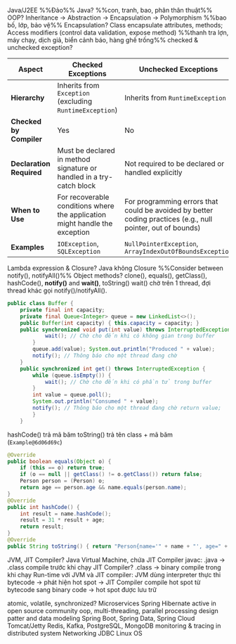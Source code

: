 Java/J2EE
%%Đảo%% 
Java?
%%con, tranh, bao, phân thân thuật%%
OOP? Inheritance -> Abstraction -> Encapsulation -> Polymorphism
%%bao bố, lớp, bảo vệ%%
Encapsulation? Class encapsulate attributes, methods; Access modifiers (control data validation, expose method)
%%thanh tra lợn, máy chạy, dịch giả, biển cảnh báo, hàng ghế trống%%
checked & unchecked exception? 

| Aspect                   | Checked Exceptions                                                          | Unchecked Exceptions                                                                                        |
| ------------------------ | --------------------------------------------------------------------------- | ----------------------------------------------------------------------------------------------------------- |
| **Hierarchy**            | Inherits from `Exception` (excluding `RuntimeException`)                    | Inherits from `RuntimeException`                                                                            |
| **Checked by Compiler**  | Yes                                                                         | No                                                                                                          |
| **Declaration Required** | Must be declared in method signature or handled in a try-catch block        | Not required to be declared or handled explicitly                                                           |
| **When to Use**          | For recoverable conditions where the application might handle the exception | For programming errors that could be avoided by better coding practices (e.g., null pointer, out of bounds) |
| **Examples**             | `IOException`, `SQLException`                                               | `NullPointerException`, `ArrayIndexOutOfBoundsException`                                                    |
Lambda expression & Closure? Java không Closure
%%Consider between notify(), notifyAll()%%
Object methods? clone(), equals(), getClass(), hashCode(), **notify()** and **wait()**, toString()
wait() chờ trên 1 thread, đợi thread khác gọi notify()/notifyAll(). 
```java
public class Buffer { 
	private final int capacity; 
	private final Queue<Integer> queue = new LinkedList<>(); 
	public Buffer(int capacity) { this.capacity = capacity; } 
	public synchronized void put(int value) throws InterruptedException {             while (queue.size() == capacity) { 
	        wait(); // Chờ cho đến khi có không gian trong buffer 
	    } 
	    queue.add(value); System.out.println("Produced " + value); 
	    notify(); // Thông báo cho một thread đang chờ 
	} 
	public synchronized int get() throws InterruptedException { 
		while (queue.isEmpty()) { 
			wait(); // Chờ cho đến khi có phần tử trong buffer 
		} 
		int value = queue.poll(); 
		System.out.println("Consumed " + value); 
		notify(); // Thông báo cho một thread đang chờ return value; 
		} 
	}
```
hashCode() trả mã băm 
toString() trả tên class + mã băm (`Example@6d06d69c`)
```java
@Override 
public boolean equals(Object o) { 
	if (this == o) return true; 
	if (o == null || getClass() != o.getClass()) return false; 
	Person person = (Person) o; 
	return age == person.age && name.equals(person.name); 
} 
@Override 
public int hashCode() { 
	int result = name.hashCode(); 
	result = 31 * result + age; 
	return result; 
}
@Override 
public String toString() { return "Person{name='" + name + "', age=" + age + "}"; }
```
JVM, JIT Compiler? 
Java Virtual Machine, chứa JIT Compiler
javac: .java -> .class compile trước khi chạy
JIT Compiler? .class -> binary compile trong khi chạy
Run-time với JVM và JIT compiler: JVM dùng interpreter thực thi bytecode -> phát hiện hot spot -> JIT Compiler compile hot spot từ bytecode sang binary code -> hot spot được lưu trữ

atomic, volatile, synchronized? 
Microservices
Spring
Hibernate
active in open source community
oop, multi-threading, parallel processing
design patter and data modeling
Spring Boot, Spring Data, Spring Cloud
Tomcat/Jetty
Redis, Kafka, PostgreSQL, MongoDB
monitoring & tracing in distributed system
Networking 
JDBC
Linux OS

